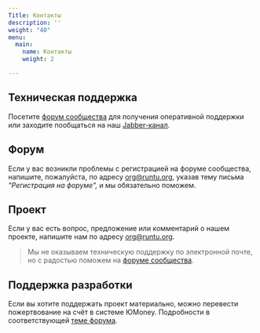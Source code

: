 ```yaml
---
Title: Контакты
description: ''
weight: "40"
menu:
  main:
    name: Контакты
    weight: 2

---
```

## Техническая поддержка

Посетите [форум сообщества](http://forum.runtu.org) для получения оперативной поддержки или заходите пообщаться на наш [Jabber-канал](xmpp:runtu@conference.jabber.ru).

## Форум

Если у вас возникли проблемы с регистрацией на форуме сообщества, напишите, пожалуйста, по адресу org@runtu.org, указав тему письма _"Регистрация на форуме",_ и мы обязательно поможем.

## Проект

Если у вас есть вопрос, предложение или комментарий о нашем проекте, напишите нам по адресу org@runtu.org.

> Мы не оказываем техническую поддержку по электронной почте, но с радостью поможем на [форуме сообщества](http://forum.runtu.org).

## Поддержка разработки

Если вы хотите поддержать проект материально, можно перевести пожертвование на счёт в системе ЮMoney. Подробности в соответствующей [теме форума](http://forum.runtu.org/index.php/topic,188.0.html).